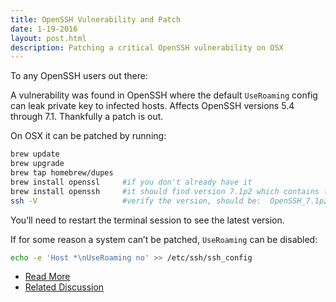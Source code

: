 ```yaml
---
title: OpenSSH Vulnerability and Patch
date: 1-19-2016
layout: post.html
description: Patching a critical OpenSSH vulnerability on OSX
---
```


To any OpenSSH users out there:

A vulnerability was found in OpenSSH where the default `UseRoaming` config can leak private key to infected hosts.  Affects OpenSSH versions 5.4 through 7.1. Thankfully a patch is out.

On OSX it can be patched by running:


```bash
brew update
brew upgrade
brew tap homebrew/dupes
brew install openssl     #if you don't already have it
brew install openssh     #it should find version 7.1p2 which contains the fix
ssh -V                   #verify the version, should be:  OpenSSH_7.1p2, OpenSSL 1.0.2e 3 Dec 2015
```

You’ll need to restart the terminal session to see the latest version.

If for some reason a system can’t be patched, `UseRoaming` can be disabled:

```bash
echo -e 'Host *\nUseRoaming no' >> /etc/ssh/ssh_config
```

 - [Read More](http://undeadly.org/cgi?action=article&sid=20160114142733)
 - [Related Discussion](https://news.ycombinator.com/item?id=10901588)
